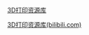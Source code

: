 

[3D打印资源库](https://www.3dzyk.cn/)

[3D打印资源库(bilibili.com)](https://space.bilibili.com/521564927)












